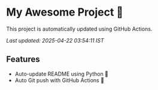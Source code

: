 # My Awesome Project 🚀

This project is automatically updated using GitHub Actions.

_Last updated: 2025-04-22 03:54:11 IST_

## Features
- Auto-update README using Python 🐍
- Auto Git push with GitHub Actions 🤖
